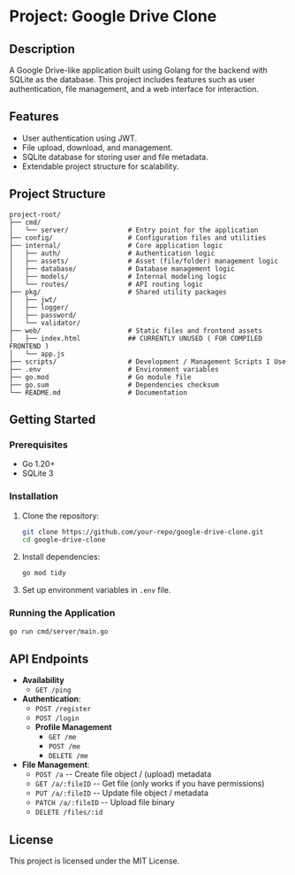 # Project: Google Drive Clone

## Description
A Google Drive-like application built using Golang for the backend with SQLite as the database. This project includes features such as user authentication, file management, and a web interface for interaction.

## Features
- User authentication using JWT.
- File upload, download, and management.
- SQLite database for storing user and file metadata.
- Extendable project structure for scalability.

## Project Structure
```
project-root/
├── cmd/
│   └── server/               # Entry point for the application
├── config/                   # Configuration files and utilities
├── internal/                 # Core application logic
│   ├── auth/                 # Authentication logic
│   ├── assets/               # Asset (file/folder) management logic
│   ├── database/             # Database management logic
│   ├── models/               # Internal modeling logic
│   └── routes/               # API routing logic
├── pkg/                      # Shared utility packages
│   ├── jwt/
│   ├── logger/
│   ├── password/
│   └── validator/
├── web/                      # Static files and frontend assets
│   ├── index.html            ## CURRENTLY UNUSED ( FOR COMPILED FRONTEND )
│   └── app.js
├── scripts/                  # Development / Management Scripts I Use
├── .env                      # Environment variables
├── go.mod                    # Go module file
├── go.sum                    # Dependencies checksum
└── README.md                 # Documentation
```

## Getting Started

### Prerequisites
- Go 1.20+
- SQLite 3

### Installation
1. Clone the repository:
   ```bash
   git clone https://github.com/your-repo/google-drive-clone.git
   cd google-drive-clone
   ```
2. Install dependencies:
   ```bash
   go mod tidy
   ```
3. Set up environment variables in `.env` file.

### Running the Application
```bash
go run cmd/server/main.go
```

## API Endpoints
- **Availability**
  - `GET /ping`
- **Authentication**:
  - `POST /register`
  - `POST /login`
  - **Profile Management**
    - `GET /me`
    - `POST /me`
    - `DELETE /me`
- **File Management**:
  - `POST /a`                   -- Create file object / (upload) metadata
  - `GET /a/:fileID`            -- Get file (only works if you have permissions)
  - `PUT /a/:fileID`            -- Update file object / metadata
  - `PATCH /a/:fileID`          -- Upload file binary
  - `DELETE /files/:id`

## License
This project is licensed under the MIT License.
